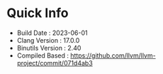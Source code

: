 # Quick Info
* Build Date : 2023-06-01
* Clang Version : 17.0.0
* Binutils Version : 2.40
* Compiled Based : https://github.com/llvm/llvm-project/commit/071d4ab3
